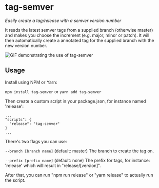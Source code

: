 # tag-semver

_Easily create a tag/release with a semver version number_

It reads the latest semver tags from a supplied branch (otherwise master) and makes you choose the increment (e.g. major, minor or patch). It will then automatically create a annotated tag for the supplied branch with the new version number.

![GIF demonstrating the use of tag-semver](https://raw.githubusercontent.com/mslooten/tag-semver/master/tag-semver.gif)

## Usage

Install using NPM or Yarn:

`npm install tag-semver` or `yarn add tag-semver`

Then create a custom script in your package.json, for instance named 'release':

```
...
"scripts": {
  "release": "tag-semver"
}
...
```

There's two flags you can use:

`--branch [branch name]` (default: master)
The branch to create the tag on.

`--prefix [prefix name]` (default: none) The prefix for tags, for instance: 'release' which will result in "release/[version]".

After that, you can run "npm run release" or "yarn release" to actually run the script.
